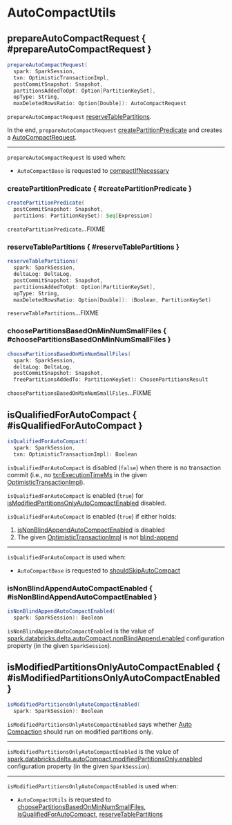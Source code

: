 # AutoCompactUtils

## prepareAutoCompactRequest { #prepareAutoCompactRequest }

```scala
prepareAutoCompactRequest(
  spark: SparkSession,
  txn: OptimisticTransactionImpl,
  postCommitSnapshot: Snapshot,
  partitionsAddedToOpt: Option[PartitionKeySet],
  opType: String,
  maxDeletedRowsRatio: Option[Double]): AutoCompactRequest
```

`prepareAutoCompactRequest` [reserveTablePartitions](#reserveTablePartitions).

In the end, `prepareAutoCompactRequest` [createPartitionPredicate](#createPartitionPredicate) and creates a [AutoCompactRequest](AutoCompactRequest.md).

---

`prepareAutoCompactRequest` is used when:

* `AutoCompactBase` is requested to [compactIfNecessary](AutoCompactBase.md#compactIfNecessary)

### createPartitionPredicate { #createPartitionPredicate }

```scala
createPartitionPredicate(
  postCommitSnapshot: Snapshot,
  partitions: PartitionKeySet): Seq[Expression]
```

`createPartitionPredicate`...FIXME

### reserveTablePartitions { #reserveTablePartitions }

```scala
reserveTablePartitions(
  spark: SparkSession,
  deltaLog: DeltaLog,
  postCommitSnapshot: Snapshot,
  partitionsAddedToOpt: Option[PartitionKeySet],
  opType: String,
  maxDeletedRowsRatio: Option[Double]): (Boolean, PartitionKeySet)
```

`reserveTablePartitions`...FIXME

### choosePartitionsBasedOnMinNumSmallFiles { #choosePartitionsBasedOnMinNumSmallFiles }

```scala
choosePartitionsBasedOnMinNumSmallFiles(
  spark: SparkSession,
  deltaLog: DeltaLog,
  postCommitSnapshot: Snapshot,
  freePartitionsAddedTo: PartitionKeySet): ChosenPartitionsResult
```

`choosePartitionsBasedOnMinNumSmallFiles`...FIXME

## isQualifiedForAutoCompact { #isQualifiedForAutoCompact }

```scala
isQualifiedForAutoCompact(
  spark: SparkSession,
  txn: OptimisticTransactionImpl): Boolean
```

`isQualifiedForAutoCompact` is disabled (`false`) when there is no transaction commit (i.e., no [txnExecutionTimeMs](../OptimisticTransactionImpl.md#txnExecutionTimeMs) in the given [OptimisticTransactionImpl](../OptimisticTransactionImpl.md)).

`isQualifiedForAutoCompact` is enabled (`true`) for [isModifiedPartitionsOnlyAutoCompactEnabled](#isModifiedPartitionsOnlyAutoCompactEnabled) disabled.

`isQualifiedForAutoCompact` is enabled (`true`) if either holds:

1. [isNonBlindAppendAutoCompactEnabled](#isNonBlindAppendAutoCompactEnabled) is disabled
1. The given [OptimisticTransactionImpl](../OptimisticTransactionImpl.md) is not [blind-append](../OptimisticTransactionImpl.md#isBlindAppend)

---

`isQualifiedForAutoCompact` is used when:

* `AutoCompactBase` is requested to [shouldSkipAutoCompact](AutoCompactBase.md#shouldSkipAutoCompact)

### isNonBlindAppendAutoCompactEnabled { #isNonBlindAppendAutoCompactEnabled }

```scala
isNonBlindAppendAutoCompactEnabled(
  spark: SparkSession): Boolean
```

`isNonBlindAppendAutoCompactEnabled` is the value of [spark.databricks.delta.autoCompact.nonBlindAppend.enabled](../configuration-properties/index.md#spark.databricks.delta.autoCompact.nonBlindAppend.enabled) configuration property (in the given `SparkSession`).

## isModifiedPartitionsOnlyAutoCompactEnabled { #isModifiedPartitionsOnlyAutoCompactEnabled }

```scala
isModifiedPartitionsOnlyAutoCompactEnabled(
  spark: SparkSession): Boolean
```

`isModifiedPartitionsOnlyAutoCompactEnabled` says whether [Auto Compaction](index.md) should run on modified partitions only.

---

`isModifiedPartitionsOnlyAutoCompactEnabled` is the value of [spark.databricks.delta.autoCompact.modifiedPartitionsOnly.enabled](../configuration-properties/index.md#spark.databricks.delta.autoCompact.modifiedPartitionsOnly.enabled) configuration property (in the given `SparkSession`).

---

`isModifiedPartitionsOnlyAutoCompactEnabled` is used when:

* `AutoCompactUtils` is requested to [choosePartitionsBasedOnMinNumSmallFiles](#choosePartitionsBasedOnMinNumSmallFiles), [isQualifiedForAutoCompact](#isQualifiedForAutoCompact), [reserveTablePartitions](#reserveTablePartitions)
